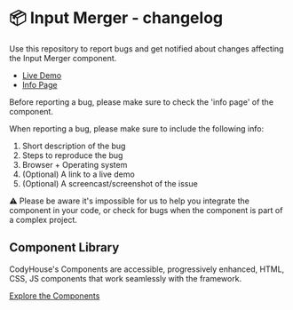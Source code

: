 # 📦 Input Merger - changelog

Use this repository to report bugs and get notified about changes affecting the Input Merger component.

- [Live Demo](https://codyhouse.co/ds/components/app/input-merger)
- [Info Page](https://codyhouse.co/ds/components/info/input-merger)

Before reporting a bug, please make sure to check the 'info page' of the component. 

When reporting a bug, please make sure to include the following info:

1. Short description of the bug
2. Steps to reproduce the bug
3. Browser + Operating system
4. (Optional) A link to a live demo
5. (Optional) A screencast/screenshot of the issue

⚠️ Please be aware it's impossible for us to help you integrate the component in your code, or check for bugs when the component is part of a complex project.

## Component Library

CodyHouse's Components are accessible, progressively enhanced, HTML, CSS, JS components that work seamlessly with the framework.

[Explore the Components](https://codyhouse.co/ds/components)
